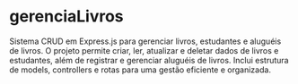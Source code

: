 # gerenciaLivros
Sistema CRUD em Express.js para gerenciar livros, estudantes e aluguéis de livros. O projeto permite criar, ler, atualizar e deletar dados de livros e estudantes, além de registrar e gerenciar aluguéis de livros. Inclui estrutura de models, controllers e rotas para uma gestão eficiente e organizada.
